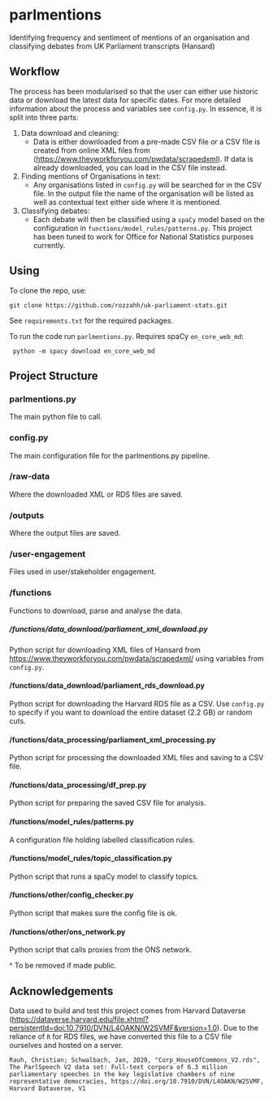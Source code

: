 # parlmentions
Identifying frequency and sentiment of mentions of an organisation and classifying debates from UK Parliament transcripts (Hansard)

## Workflow

The process has been modularised so that the user can either use historic data or download the latest data for specific dates. For more detailed information about the process and variables see `config.py`. In essence, it is split into three parts:

1. Data download and cleaning:
    - Data is either downloaded from a pre-made CSV file or a CSV file is created from online XML files from (https://www.theyworkforyou.com/pwdata/scrapedxml). If data is already downloaded, you can load in the CSV file instead.
2. Finding mentions of Organisations in text:
    - Any organisations listed in `config.py` will be searched for in the CSV file. In the output file the name of the organisation will be listed as well as contextual text either side where it is mentioned.
3. Classifying debates:
    - Each debate will then be classified using a `spaCy` model based on the configuration in `functions/model_rules/patterns.py`. This project has been tuned to work for Office for National Statistics purposes currently.

## Using

To clone the repo, use:

`git clone https://github.com/rozzahh/uk-parliament-stats.git`

See `requirements.txt` for the required packages.

To run the code run `parlmentions.py`. Requires spaCy `en_core_web_md`:

` python -m spacy download en_core_web_md`

## Project Structure

### parlmentions.py

The main python file to call.

### config.py

The main configuration file for the parlmentions.py pipeline.

### /raw-data 

Where the downloaded XML or RDS files are saved.

### /outputs

Where the output files are saved.

### /user-engagement

Files used in user/stakeholder engagement.

### /functions

Functions to download, parse and analyse the data.

##### /functions/data_download/parliament_xml_download.py

Python script for downloading XML files of Hansard from https://www.theyworkforyou.com/pwdata/scrapedxml/ using variables from `config.py`. 

#### /functions/data_download/parliament_rds_download.py

Python script for downloading the Harvard RDS file as a CSV. Use `config.py` to specify if you want to download the entire dataset (2.2 GB) or random cuts.

#### /functions/data_processing/parliament_xml_processing.py

Python script for processing the downloaded XML files and saving to a CSV file. 

#### /functions/data_processing/df_prep.py

Python script for preparing the saved CSV file for analysis.

#### /functions/model_rules/patterns.py

A configuration file holding labelled classification rules.

#### /functions/model_rules/topic_classification.py

Python script that runs a spaCy model to classify topics.

#### /functions/other/config_checker.py

Python script that makes sure the config file is ok.

#### /functions/other/ons_network.py

Python script that calls proxies from the ONS network.

^ To be removed if made public.

## Acknowledgements

Data used to build and test this project comes from Harvard Dataverse (https://dataverse.harvard.edu/file.xhtml?persistentId=doi:10.7910/DVN/L4OAKN/W2SVMF&version=1.0). Due to the reliance of `R` for RDS files, we have converted this file to a CSV file ourselves and hosted on a server.

```Rauh, Christian; Schwalbach, Jan, 2020, "Corp_HouseOfCommons_V2.rds", The ParlSpeech V2 data set: Full-text corpora of 6.3 million parliamentary speeches in the key legislative chambers of nine representative democracies, https://doi.org/10.7910/DVN/L4OAKN/W2SVMF, Harvard Dataverse, V1```
